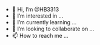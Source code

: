 - 👋 Hi, I’m @HB3313
- 👀 I’m interested in ...
- 🌱 I’m currently learning ...
- 💞️ I’m looking to collaborate on ...
- 📫 How to reach me ...

<!---
HB3313/HB3313 is a ✨ special ✨ repository because its `README.md` (this file). 
You can click the Preview link to take a look at your changes.
--->
